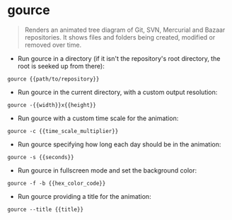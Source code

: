 # gource

> Renders an animated tree diagram of Git, SVN, Mercurial and Bazaar repositories.
> It shows files and folders being created, modified or removed over time.

- Run gource in a directory (if it isn't the repository's root directory, the root is seeked up from there):

`gource {{path/to/repository}}`

- Run gource in the current directory, with a custom output resolution:

`gource -{{width}}x{{height}}`

- Run gource with a custom time scale for the animation:

`gource -c {{time_scale_multiplier}}`

- Run gource specifying how long each day should be in the animation:

`gource -s {{seconds}}`

- Run gource in fullscreen mode and set the background color:

`gource -f -b {{hex_color_code}}`

- Run gource providing a title for the animation:

`gource --title {{title}}`
